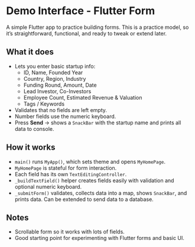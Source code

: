 # Demo Interface - Flutter Form

A simple Flutter app to practice building forms. This is a practice model, so it’s straightforward, functional, and ready to tweak or extend later.

## What it does
- Lets you enter basic startup info:
  - ID, Name, Founded Year
  - Country, Region, Industry
  - Funding Round, Amount, Date
  - Lead Investor, Co-Investors
  - Employee Count, Estimated Revenue & Valuation
  - Tags / Keywords
- Validates that no fields are left empty.
- Number fields use the numeric keyboard.
- Press **Send** → shows a `SnackBar` with the startup name and prints all data to console.

## How it works
- `main()` runs `MyApp()`, which sets theme and opens `MyHomePage`.
- `MyHomePage` is stateful for form interaction.
- Each field has its own `TextEditingController`.
- `_buildTextField()` helper creates fields easily with validation and optional numeric keyboard.
- `_submitForm()` validates, collects data into a map, shows `SnackBar`, and prints data. Can be extended to send data to a database.

## Notes
- Scrollable form so it works with lots of fields.
- Good starting point for experimenting with Flutter forms and basic UI.
